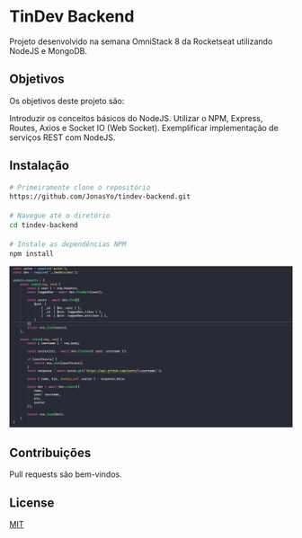 # TinDev Backend

Projeto desenvolvido na semana OmniStack 8 da Rocketseat utilizando NodeJS e MongoDB.

## Objetivos

Os objetivos deste projeto são:

Introduzir os conceitos básicos do NodeJS.
Utilizar o NPM, Express, Routes, Axios e Socket IO (Web Socket).
Exemplificar implementação de serviços REST com NodeJS.

## Instalação

```bash
# Primeiramente clone o repositório 
https://github.com/JonasYo/tindev-backend.git

# Navegue até o diretório
cd tindev-backend

# Instale as dependências NPM
npm install
```

![Image01](other_files/screenshot_service.PNG) 

## Contribuições
Pull requests são bem-vindos.

## License
[MIT](https://choosealicense.com/licenses/mit/)
